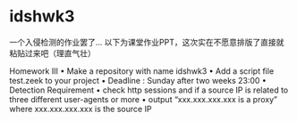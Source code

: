 # idshwk3
一个入侵检测的作业罢了...
以下为课堂作业PPT，这次实在不愿意排版了直接就粘贴过来吧（理直气壮）

Homework III
• Make a repository with name idshwk3
• Add a script file test.zeek to your project
• Deadline : Sunday after two weeks 23:00
• Detection Requirement
• check http sessions and if a source IP is related to three different user-agents or 
more
• output “xxx.xxx.xxx.xxx is a proxy” where xxx.xxx.xxx.xxx is the source IP
